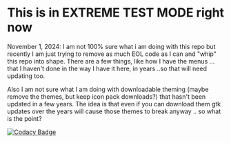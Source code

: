 # This is in EXTREME TEST MODE right now


November 1, 2024: I am not 100% sure what i am doing with this repo but recently I am just trying to remove as much EOL code as I can and "whip" this repo into shape. There are a few things, like how I have the menus ... that I haven't done in the way I have it here, in years ..so that will need updating too.

Also I am not sure what I am doing with downloadable theming (maybe remove the themes, but keep icon pack downloads?) that hasn't been updated in a few years. The idea is that even if you can download them gtk updates over the years will cause those themes to break anyway .. so what is the point? 




[![Codacy Badge](https://api.codacy.com/project/badge/Grade/4a1c9b2d36534e81b68d29b0e67c0a78)](https://www.codacy.com/app/Xmetalfanx/linuxThemes?utm_source=github.com&amp;utm_medium=referral&amp;utm_content=Xmetalfanx/linuxThemes&amp;utm_campaign=Badge_Grade)